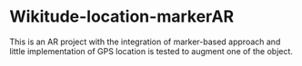 # Wikitude-location-markerAR
This is an AR project with the integration of marker-based approach and little implementation of GPS location is tested to augment one of the object.
